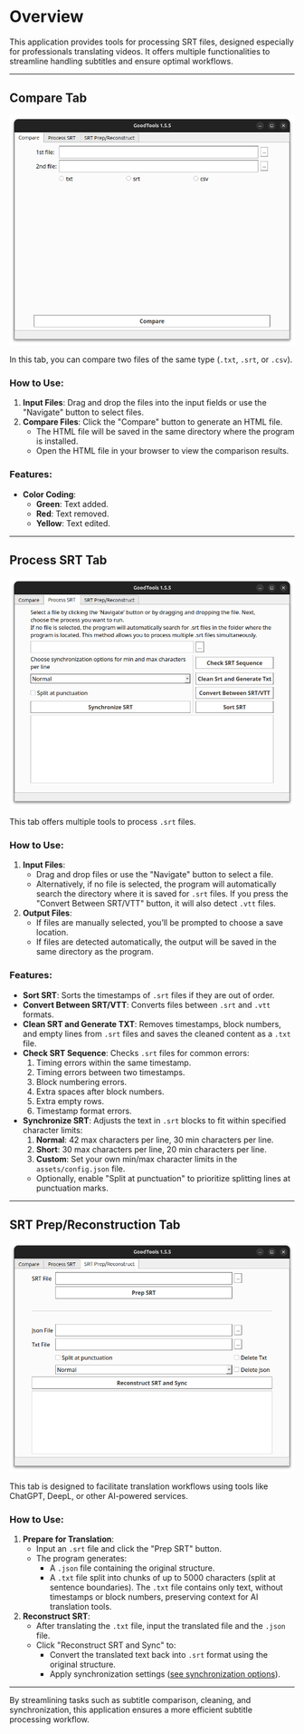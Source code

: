 # Overview
This application provides tools for processing SRT files, designed especially for professionals translating videos. It offers multiple functionalities to streamline handling subtitles and ensure optimal workflows.

---

## Compare Tab
![Compare Tab](./images/compare_tab.png)

In this tab, you can compare two files of the same type (`.txt`, `.srt`, or `.csv`). 

### How to Use:
1. **Input Files**: Drag and drop the files into the input fields or use the "Navigate" button to select files.
2. **Compare Files**: Click the "Compare" button to generate an HTML file.
    - The HTML file will be saved in the same directory where the program is installed.
    - Open the HTML file in your browser to view the comparison results.

### Features:
- **Color Coding**:
  - **Green**: Text added.
  - **Red**: Text removed.
  - **Yellow**: Text edited.

---

## Process SRT Tab
![Process SRT Tab](./images/process_srt_tab.png)

This tab offers multiple tools to process `.srt` files.

### How to Use:
1. **Input Files**: 
   - Drag and drop files or use the "Navigate" button to select a file.
   - Alternatively, if no file is selected, the program will automatically search the directory where it is saved for `.srt` files. If you press the "Convert Between SRT/VTT" button, it will also detect `.vtt` files.
2. **Output Files**:
   - If files are manually selected, you’ll be prompted to choose a save location.
   - If files are detected automatically, the output will be saved in the same directory as the program.

### Features:
- **Sort SRT**: Sorts the timestamps of `.srt` files if they are out of order.
- **Convert Between SRT/VTT**: Converts files between `.srt` and `.vtt` formats.
- **Clean SRT and Generate TXT**: Removes timestamps, block numbers, and empty lines from `.srt` files and saves the cleaned content as a `.txt` file.
- **Check SRT Sequence**: Checks `.srt` files for common errors:
  1. Timing errors within the same timestamp.
  2. Timing errors between two timestamps.
  3. Block numbering errors.
  4. Extra spaces after block numbers.
  5. Extra empty rows.
  6. Timestamp format errors.
- **Synchronize SRT**: Adjusts the text in `.srt` blocks to fit within specified character limits:
  1. **Normal**: 42 max characters per line, 30 min characters per line.
  2. **Short**: 30 max characters per line, 20 min characters per line.
  3. **Custom**: Set your own min/max character limits in the `assets/config.json` file.
  - Optionally, enable "Split at punctuation" to prioritize splitting lines at punctuation marks.

---

## SRT Prep/Reconstruction Tab
![Prep SRT Tab](./images/prep_srt_tab.png)

This tab is designed to facilitate translation workflows using tools like ChatGPT, DeepL, or other AI-powered services.

### How to Use:
1. **Prepare for Translation**:
   - Input an `.srt` file and click the "Prep SRT" button.
   - The program generates:
     - A `.json` file containing the original structure.
     - A `.txt` file split into chunks of up to 5000 characters (split at sentence boundaries). The `.txt` file contains only text, without timestamps or block numbers, preserving context for AI translation tools.
2. **Reconstruct SRT**:
   - After translating the `.txt` file, input the translated file and the `.json` file.
   - Click "Reconstruct SRT and Sync" to:
     - Convert the translated text back into `.srt` format using the original structure.
     - Apply synchronization settings ([see synchronization options](#process-srt-tab)).

---

By streamlining tasks such as subtitle comparison, cleaning, and synchronization, this application ensures a more efficient subtitle processing workflow. 
